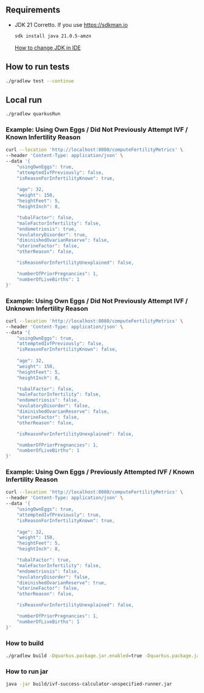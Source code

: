 ## Requirements
* JDK 21 Corretto.
  If you use https://sdkman.io 
  ```bash
  sdk install java 21.0.5-amzn
  ```
  [How to change JDK in IDE](https://www.jetbrains.com/help/idea/sdk.html#jdk)

## How to run tests
```bash
./gradlew test --continue
```

## Local run 
```bash
./gradlew quarkusRun
```

### Example: Using Own Eggs / Did Not Previously Attempt IVF / Known Infertility Reason
```bash
curl --location 'http://localhost:8080/computeFertilityMetrics' \
--header 'Content-Type: application/json' \
--data '{
    "usingOwnEggs": true,
    "attemptedIvfPreviously": false,
    "isReasonForInfertilityKnown": true,
    
    "age": 32,
    "weight": 150,
    "heightFeet": 5,
    "heightInch": 8,

    "tubalFactor": false,
    "maleFactorInfertility": false,
    "endometriosis": true,
    "ovulatoryDisorder": true,
    "diminishedOvarianReserve": false,
    "uterineFactor": false,
    "otherReason": false,

    "isReasonForInfertilityUnexplained": false,

    "numberOfPriorPregnancies": 1,
    "numberOfLiveBirths": 1
}'
```

### Example: Using Own Eggs / Did Not Previously Attempt IVF / Unknown Infertility Reason
```bash
curl --location 'http://localhost:8080/computeFertilityMetrics' \
--header 'Content-Type: application/json' \
--data '{
    "usingOwnEggs": true,
    "attemptedIvfPreviously": false,
    "isReasonForInfertilityKnown": false,
    
    "age": 32,
    "weight": 150,
    "heightFeet": 5,
    "heightInch": 8,

    "tubalFactor": false,
    "maleFactorInfertility": false,
    "endometriosis": false,
    "ovulatoryDisorder": false,
    "diminishedOvarianReserve": false,
    "uterineFactor": false,
    "otherReason": false,

    "isReasonForInfertilityUnexplained": false,

    "numberOfPriorPregnancies": 1,
    "numberOfLiveBirths": 1
}'
```

### Example: Using Own Eggs / Previously Attempted IVF / Known Infertility Reason
```bash
curl --location 'http://localhost:8080/computeFertilityMetrics' \
--header 'Content-Type: application/json' \
--data '{
    "usingOwnEggs": true,
    "attemptedIvfPreviously": true,
    "isReasonForInfertilityKnown": true,
    
    "age": 32,
    "weight": 150,
    "heightFeet": 5,
    "heightInch": 8,

    "tubalFactor": true,
    "maleFactorInfertility": false,
    "endometriosis": false,
    "ovulatoryDisorder": false,
    "diminishedOvarianReserve": true,
    "uterineFactor": false,
    "otherReason": false,

    "isReasonForInfertilityUnexplained": false,

    "numberOfPriorPregnancies": 1,
    "numberOfLiveBirths": 1
}'
```

### How to build
```bash
./gradlew build -Dquarkus.package.jar.enabled=true -Dquarkus.package.jar.type=uber-jar
```

### How to run jar
```bash
java -jar build/ivf-success-calculator-unspecified-runner.jar
```